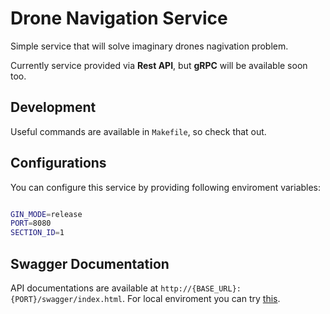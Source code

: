 

# Drone Navigation Service
Simple service that will solve imaginary drones nagivation problem.

Currently service provided via **Rest API**, but **gRPC** will be available soon too.


## Development
Useful commands are available in `Makefile`, so check that out.



## Configurations
You can configure this service by providing following enviroment variables:
```bash

GIN_MODE=release
PORT=8080
SECTION_ID=1

```


## Swagger Documentation
API documentations are available at `http://{BASE_URL}:{PORT}/swagger/index.html`.
For local enviroment you can try [this](http://localhost:8080/swagger/index.html).